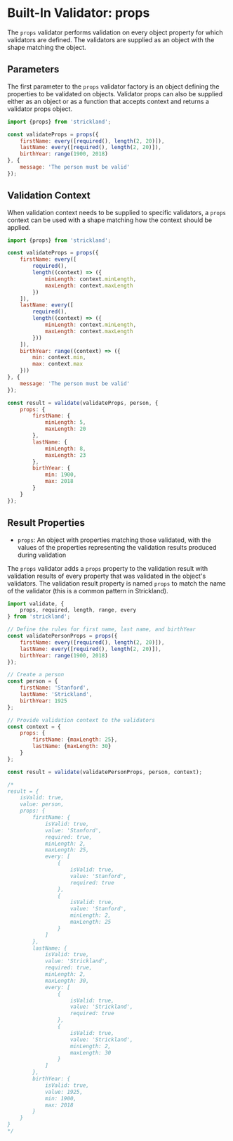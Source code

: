 # Built-In Validator: props

The `props` validator performs validation on every object property for which validators are defined. The validators are supplied as an object with the shape matching the object.

## Parameters

The first parameter to the `props` validator factory is an object defining the properties to be validated on objects. Validator props can also be supplied either as an object or as a function that accepts context and returns a validator props object.

``` jsx
import {props} from 'strickland';

const validateProps = props({
    firstName: every([required(), length(2, 20)]),
    lastName: every([required(), length(2, 20)]),
    birthYear: range(1900, 2018)
}, {
    message: 'The person must be valid'
});
```

## Validation Context

When validation context needs to be supplied to specific validators, a `props` context can be used with a shape matching how the context should be applied.

``` jsx
import {props} from 'strickland';

const validateProps = props({
    firstName: every([
        required(),
        length((context) => ({
            minLength: context.minLength,
            maxLength: context.maxLength
        })
    ]),
    lastName: every([
        required(),
        length((context) => ({
            minLength: context.minLength,
            maxLength: context.maxLength
        }))
    ]),
    birthYear: range((context) => ({
        min: context.min,
        max: context.max
    }))
}, {
    message: 'The person must be valid'
});

const result = validate(validateProps, person, {
    props: {
        firstName: {
            minLength: 5,
            maxLength: 20
        },
        lastName: {
            minLength: 8,
            maxLength: 23
        },
        birthYear: {
            min: 1900,
            max: 2018
        }
    }
});
```

## Result Properties

* `props`: An object with properties matching those validated, with the values of the properties representing the validation results produced during validation

The `props` validator adds a `props` property to the validation result with validation results of every property that was validated in the object's validators. The validation result property is named `props` to match the name of the validator (this is a common pattern in Strickland).


``` jsx
import validate, {
    props, required, length, range, every
} from 'strickland';

// Define the rules for first name, last name, and birthYear
const validatePersonProps = props({
    firstName: every([required(), length(2, 20)]),
    lastName: every([required(), length(2, 20)]),
    birthYear: range(1900, 2018)
});

// Create a person
const person = {
    firstName: 'Stanford',
    lastName: 'Strickland',
    birthYear: 1925
};

// Provide validation context to the validators
const context = {
    props: {
        firstName: {maxLength: 25},
        lastName: {maxLength: 30}
    }
};

const result = validate(validatePersonProps, person, context);

/*
result = {
    isValid: true,
    value: person,
    props: {
        firstName: {
            isValid: true,
            value: 'Stanford',
            required: true,
            minLength: 2,
            maxLength: 25,
            every: [
                {
                    isValid: true,
                    value: 'Stanford',
                    required: true
                },
                {
                    isValid: true,
                    value: 'Stanford',
                    minLength: 2,
                    maxLength: 25
                }
            ]
        },
        lastName: {
            isValid: true,
            value: 'Strickland',
            required: true,
            minLength: 2,
            maxLength: 30,
            every: [
                {
                    isValid: true,
                    value: 'Strickland',
                    required: true
                },
                {
                    isValid: true,
                    value: 'Strickland',
                    minLength: 2,
                    maxLength: 30
                }
            ]
        },
        birthYear: {
            isValid: true,
            value: 1925,
            min: 1900,
            max: 2018
        }
    }
}
*/
```

